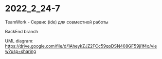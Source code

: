 # 2022_2_24-7
TeamWork - Сервис (ide) для совместной работы

BackEnd branch

UML diagram: https://drive.google.com/file/d/1AheykZJZ2FCc59qoDSN408GF59ji1f4o/view?usp=sharing


